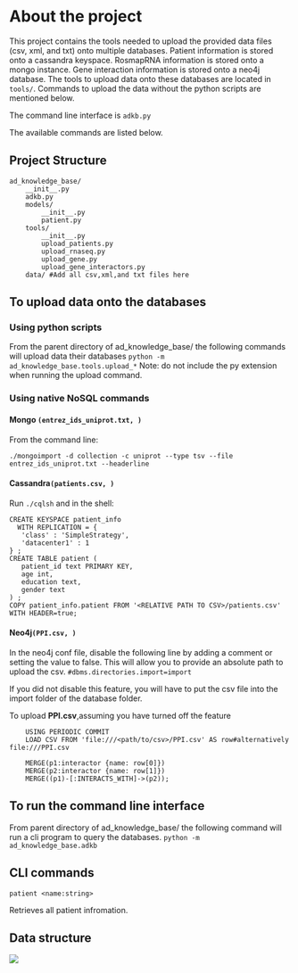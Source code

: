 
# About the project
This project contains the tools needed to upload the provided data files (csv, xml, and txt) onto multiple databases. Patient information is stored onto a cassandra keyspace. RosmapRNA information is stored onto a mongo instance. Gene interaction information is stored onto a neo4j database. The tools to upload data onto these databases are located in ```tools/```.  Commands to upload the data without the python scripts are mentioned below.

The command line interface is ```adkb.py```

The available commands are listed below.
## Project Structure
```
ad_knowledge_base/
	__init__.py
	adkb.py
	models/
		__init__.py
		patient.py
	tools/
		__init__.py
		upload_patients.py
		upload_rnaseq.py
		upload_gene.py
		upload_gene_interactors.py
	data/ #Add all csv,xml,and txt files here
```

## To upload data onto the databases
### Using python scripts
From the parent directory of ad_knowledge_base/ the following commands will upload data their databases
```python -m ad_knowledge_base.tools.upload_*```
Note: do not include the py extension when running the upload command.
### Using native NoSQL commands
#### Mongo ```(entrez_ids_uniprot.txt, )```

From the command line:
```
./mongoimport -d collection -c uniprot --type tsv --file entrez_ids_uniprot.txt --headerline
```
#### Cassandra```(patients.csv, )```
Run ```./cqlsh``` and in the shell:
```
CREATE KEYSPACE patient_info
  WITH REPLICATION = { 
   'class' : 'SimpleStrategy', 
   'datacenter1' : 1 
} ; 
CREATE TABLE patient ( 
   patient_id text PRIMARY KEY,
   age int,
   education text,
   gender text
) ;
COPY patient_info.patient FROM '<RELATIVE PATH TO CSV>/patients.csv' WITH HEADER=true;
```
#### Neo4j```(PPI.csv, )```

In the neo4j conf file, disable the following line by adding a comment or setting the value to false. This will allow you to provide an absolute path to upload the csv.
```#dbms.directories.import=import```

If you did not disable this feature, you will have to put the csv file into the import folder of the database folder.

To upload **PPI.csv**,assuming you have turned off the feature
```
	USING PERIODIC COMMIT
	LOAD CSV FROM 'file:///<path/to/csv>/PPI.csv' AS row#alternatively file:///PPI.csv

	MERGE(p1:interactor {name: row[0]})
	MERGE(p2:interactor {name: row[1]})
	MERGE((p1)-[:INTERACTS_WITH]->(p2));
```


## To run the command line interface
From parent directory of ad_knowledge_base/ the following command will run a cli program to query the databases.
```python -m ad_knowledge_base.adkb```

## CLI commands
```
patient <name:string>
```
Retrieves all patient infromation.


## Data structure
![](docs/dataflow.png)

